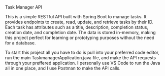 
Task Manager API

This is a simple RESTful API built with Spring Boot to manage tasks. It provides endpoints to create, read, update, and retrieve tasks by their ID. Each task has attributes such as a title, description, completion status, creation date, and completion date. The data is stored in-memory, making this project perfect for learning or prototyping purposes without the need for a database.

To start this project all you have to do is pull into your preferred code editor, run the main TaskmanagerApplication.java file, and make the API requests through your preffered application. I personally use VS Code to run the Java all in one place, and I use Postman to make the API calls.
